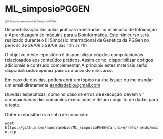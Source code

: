# ML_simposioPGGEN

<img src="https://images.even3.com.br/6Nqsm_pEr16_zBk8JlWllyQTGPY=/1100x440/smart/even3.blob.core.windows.net/banner/24a27deoutubrode20221.5a8614a5ed82427a9fc7.png" alt="III Simpósio Internacional de Genética da PGGen" style="zoom:50%;" />

Disponibilização das aulas práticas ministradas no minicurso de Introdução a Aprendizagem de máquina para a Bioinformática.
Este minicurso será realizado durante o III Simpósio Internacional de Genética da PGGen no período de 26/09 a 28/09 das 10h as 11h

O objetivo deste repositório é disponibilizar cógidos computacionais relacionados aos conteúdos práticos. Assim como, disponibilizar códigos adicionais e conteúdo complementar.
A princípio estes materiais serão disponibilizados apenas para os alunos do minicurso. 

Em caso de dúvidas, podem abrir um tópico na aba Issues ou me mandar um email diretamente aandradebio@gmail.com

Dúvidas específicas, como no caso de erros de execução, devem vir acompanhadas dos comandos executados e de um conjunto de dados para o teste.

Obter o repositório via linha de comando:

`wget https://github.com/aandradebio/ML_simposioPGGEN/archive/refs/heads/main.zip`
